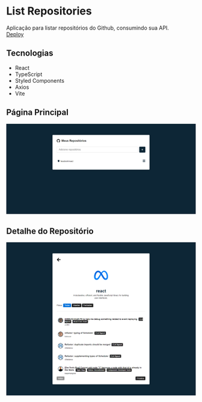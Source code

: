 # List Repositories

Aplicação para listar repositórios do Github, consumindo sua API.
<br/>
[Deploy](https://list-repositories.netlify.app)

## Tecnologias

- React
- TypeScript
- Styled Components
- Axios
- Vite

## Página Principal

<img src="./src/assets/readme/cover.png" />

## Detalhe do Repositório

<img src="./src/assets/readme/cover2.png" />
